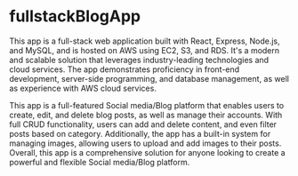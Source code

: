 # fullstackBlogApp

This app is a full-stack web application built with React, Express, Node.js, and MySQL, and is hosted on AWS using EC2, S3, and RDS. It's a modern and scalable solution that leverages industry-leading technologies and cloud services. The app demonstrates proficiency in front-end development, server-side programming, and database management, as well as experience with AWS cloud services.

This app is a full-featured Social media/Blog platform that enables users to create, edit, and delete blog posts, as well as manage their accounts. With full CRUD functionality, users can add and delete content, and even filter posts based on category. Additionally, the app has a built-in system for managing images, allowing users to upload and add images to their posts. Overall, this app is a comprehensive solution for anyone looking to create a powerful and flexible Social media/Blog platform.

